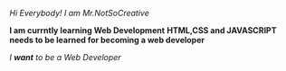 *Hi Everybody!*
_I am Mr.NotSoCreative_

**I am currntly learning Web Development**
__HTML,CSS and JAVASCRIPT needs to be learned for becoming a web developer__

_I **want** to be a Web Developer_

